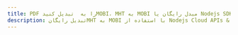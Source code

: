 ---title: PDF را به  تبدیل کنیدMOBI، MHT به MOBI مبدل رایگان یا Nodejs SDKdescription: تبدیل رایگانMHT به MOBI با استفاده از Nodejs Cloud APIs & SDK همچنین اسناد PDF را در Cloud ایجاد، ویرایش و رندر کنید.---